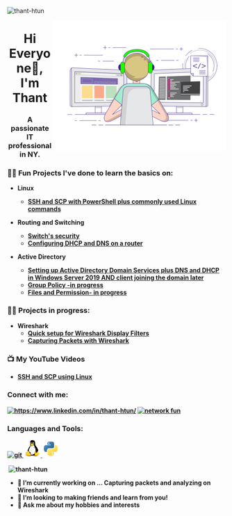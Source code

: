 
<p align="left"> <img src="https://komarev.com/ghpvc/?username=thant-htun&label=Profile%20views&color=0e75b6&style=flat" alt="thant-htun" /> </p>
<img align="right" alt="Coding" width="400" src="https://raw.githubusercontent.com/devSouvik/devSouvik/master/gif3.gif">

<h1 align="center">Hi Everyone👋, I'm Thant </h1>
<h3 align="center">A passionate IT professional in NY.


  
<h3>👨‍💻 Fun Projects I've done to learn the basics on:</h3>

- <b> Linux <b>
  - [SSH and SCP with PowerShell plus commonly used Linux commands](https://github.com/thant-htun/Linux)
    
- Routing and Switching
  - [Switch's security](https://github.com/thant-htun/Initial-Configuration-of-a-Cisco-Switch-and-Port-Security-Features)
  - [Configuring DHCP and DNS on a router](https://github.com/thant-htun/Configure-A-Router-for-DHCP-and-DNS-in-Cisco-IOS)
    
- Active Directory 
  - [Setting up Active Directory Domain Services plus DNS and DHCP in Windows Server 2019 AND client joining the domain later](https://github.com/thant-htun/Active-Directory-Users-DHCP)
  - [Group Policy -in progress](https://github.com/....)
  - [Files and Permission- in progress](https://github.com/...)


<h3>👨‍💻 Projects in progress:</h3>

- Wireshark
  - [Quick setup for Wireshark Display Filters](https://github.com/....)
  - [Capturing Packets with Wireshark](https://github.com/....)
    
<h3>📺 My YouTube Videos</h3>

- [SSH and SCP using Linux](https://www.youtube.com/watch?v=Ft_jkJ9VjhI&t=13s)

<h3 align="left">Connect with me:</h3>
<p align="left">
<a href="https://linkedin.com/in/thant-htun/" target="blank"><img align="center" src="https://raw.githubusercontent.com/rahuldkjain/github-profile-readme-generator/master/src/images/icons/Social/linked-in-alt.svg" alt="https://www.linkedin.com/in/thant-htun/" height="30" width="40" /></a>
 <a href="https://www.youtube.com/channel/UCgylnM-5YuliUs6nvLKv2gw/videos" target="blank"><img align="center" src="https://raw.githubusercontent.com/rahuldkjain/github-profile-readme-generator/master/src/images/icons/Social/youtube.svg" alt="network fun" height="30" width="40" /></a>

<h3 align="left">Languages and Tools:</h3>
<p align="left"> <a href="https://git-scm.com/" target="_blank" rel="noreferrer"> <img src="https://www.vectorlogo.zone/logos/git-scm/git-scm-icon.svg" alt="git" width="40" height="40"/> </a> <a href="https://www.linux.org/" target="_blank" rel="noreferrer"> <img src="https://raw.githubusercontent.com/devicons/devicon/master/icons/linux/linux-original.svg" alt="linux" width="40" height="40"/> </a> <a href="https://www.python.org" target="_blank" rel="noreferrer"> <img src="https://raw.githubusercontent.com/devicons/devicon/master/icons/python/python-original.svg" alt="python" width="40" height="40"/> </a> </p>


<p>&nbsp;<img align="center" src="https://github-readme-stats.vercel.app/api?username=thant-htun&show_icons=true&locale=en" alt="thant-htun" /></p>

- 🔭 I’m currently working on ... Capturing packets and analyzing on Wireshark 
- 👯 I’m looking to making friends and learn from you!
- 💬 Ask me about my hobbies and interests 

